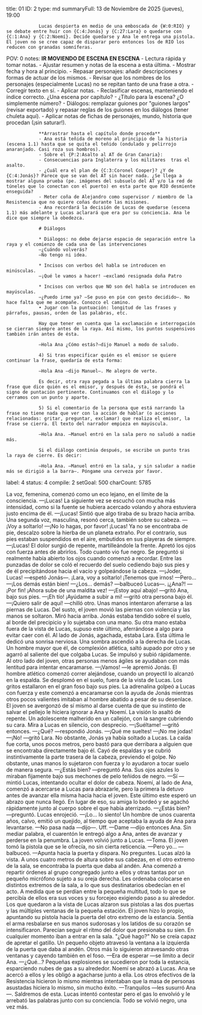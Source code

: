 title:          01
ID:             2
type:           md
summaryFull:    13 de Noviembre de 2025 (jueves), 19:00
                
                Lucas despierta en medio de una emboscada de {W:0:RIO} y se debate entre huir con {C:4:Jonás} y {C:27:Lara} o quedarse con {C:1:Ana} y {C:2:Noemí}. Decide quedarse y Ana le entrega una pistola. El joven no se cree capaz de disparar pero entonces los de RIO los reducen con granadas somníferas.
POV:            0
notes:          **IR MOVIENDO DE ESCENA EN ESCENA**
                - Lectura rápida y tomar notas.
                - Ajustar resumen y notas de la escena a esta última.
                - Mostrar fecha y hora al principio.
                - Repasar personajes: añadir descripciones y formas de actuar de los mismos.
                - Revisar que los nombres de los personajes (especialmente Lucas) no se repitan tanto de una frase a otra.
                - Corregir texto en sí.
                - Aplicar notas.
                - Reclasificar escenas, manteniendo el índice correcto. ¿Una escena por capítulo?
                - ¿Título para la escena? ¿O simplemente número?
                - Diálogos: remplazar guiones por "guiones largos" (revisar exportado) y repasar reglas de los guiones en los diálogos (tener chuleta aquí).
                - Aplicar notas de fichas de personajes, mundo, historia que procedan (¡sin saturar!).
                
                
                **Arrastrar hasta el capítulo donde proceda**
                - Ana está teñida de moreno al principio de la historia (escena 1.1) hasta que se quita el teñido (ondulado y pelirrojo anaranjado. Casi roza sus hombros).
                - Sobre el {P:2:Asalto al AT de Gran Canaria}:
                - Consecuencias para Inglaterra y los militares  tras el asalto.
                - ¿Cuál era el plan de {C:3:Coronel Cooper}? ¿Y de {C:4:Jonás}? Parece que se van del AT sin hacer nada. ¿Se llega a mostrar alguna prueba (pe. imágenes del subsuelo del AT y/o la red de túneles que lo conectan con el puerto) en esta parte que RIO desmiente enseguida?
                - Meter coña de Alejandro como supervisor / miembro de la Resistencia que no quiere coñas durante las misiones.
                - Ana recordará la decisión de Lucas de quedarse (escena 1.1) más adelante y Lucas aclarará que era por su conciencia. Ana le dice que siempre la obedezca.
                
                # Diálogos
                
                * Diálogos: no debe dejarse espacio de separación entre la raya y el comienzo de cada una de las intervenciones
                —¿Cuándo volverás?
                —No tengo ni idea.
                
                * Incisos con verbos del habla se introducen en minúsculas.
                —¡Qué le vamos a hacer! —exclamó resignada doña Patro
                
                * Incisos con verbos que NO son del habla se introducen en mayúsculas.
                —¿Puedo irme ya? —Se puso en pie con gesto decidido—. No hace falta que me acompañe. Conozco el camino.
                • Jugar con la puntuación: longitud de las frases y párrafos, pausas, orden de las palabras, etc.
                
                Hay que tener en cuenta que la exclamación e interrogación se cierran siempre antes de la raya. Así mismo, los puntos suspensivos también irán antes de ésta.
                
                —Hola Ana ¿Cómo estás?—dijo Manuel a modo de saludo.
                
                4) Si tras especificar quién es el emisor se quiere continuar la frase, quedaría de esta forma:
                
                —Hola Ana —dijo Manuel—. Me alegro de verte.
                
                Es decir, otra raya pegada a la última palabra cierra la frase que dice quién es el emisor, y después de ésta, se pondrá el signo de puntación pertinente. Continuamos con el diálogo y lo cerramos con un punto y aparte.
                
                5) Si el comentario de la persona que está narrando la frase no tiene nada que ver con la acción de hablar (o acciones relacionadas: gritar, preguntar, exclamar) que realiza el emisor, la frase se cierra. El texto del narrador empieza en mayúscula.
                
                —Hola Ana. —Manuel entró en la sala pero no saludó a nadie más.
                
                Si el diálogo continúa después, se escribe un punto tras la raya de cierre. Es decir:
                
                —Hola Ana. —Manuel entró en la sala, y sin saludar a nadie más se dirigió a la barra—. Póngame una cerveza por favor.
label:          4
status:         4
compile:        2
setGoal:        500
charCount:      5785


La voz, femenina, comenzó como un eco lejano, en el límite de la consciencia.
—¡Lucas!
La siguiente vez se escuchó con mucha más intensidad, como si la fuente se hubiera acercado volando y ahora estuviera justo encima de él.
—¡Lucas!
Sintió que algo tiraba de su brazo hacia arriba. Una segunda voz, masculina, resonó cerca, también sobre su cabeza.
—¡Voy a soltarlo!
—¡No lo hagas, por favor! ¡Lucas!
Ya no se encontraba de pie, descalzo sobre la hierba de un planeta extraño. Por el contrario, sus pies estaban suspendidos en el aire, embutidos en sus playeras de siempre.
—¡Lucas!
El dolor surgió de repente, martilleándole la frente. Apretó los ojos con fuerza antes de abrirlos. 
Todo cuanto vio fue negro.
Se preguntó si realmente había abierto los ojos cuando comenzó a recordar. Entre las punzadas de dolor se coló el recuerdo del suelo cediendo bajo sus pies y de él precipitándose hacia el vacío y golpeándose la cabeza.
—¡Joder, Lucas! —espetó Jonás—. ¡Lara, voy a soltarlo! ¡Tenemos que irnos!
—Pero...
—¡Los demás están bien!
—¿Los... demás? —balbuceó Lucas—. ¡¿Ana?!
—¡Por fin! ¡Ahora sube de una maldita vez!
—¡Estoy aquí abajo! —gritó Ana, bajo sus pies.
—¡Eh tío! ¡Ayúdame a subir a mi! —gritó otra persona bajo él.
—¡Quiero salir de aquí! —chilló otro.
Unas manos intentaron aferrarse a las piernas de Lucas. Del susto, el joven movió las piernas con violencia y las manos se soltaron.
Miró hacia arriba. Jonás estaba tendido sobre el suelo, al borde del precipicio y lo sujetaba con una mano. Su otra mano estaba fuera de la vista de Lucas, supuso este último,  aferrándose a algo para evitar caer con él.
Al lado de Jonás, agachada, estaba Lara. Esta última le dedicó una sonrisa nerviosa.
Una sombra ascendió a la derecha de Lucas. Un hombre mayor que él, de complexión atlética, saltó aupado por otro y se agarró al saliente del que colgaba Lucas. Se impulsó y subió rápidamente. Al otro lado del joven, otras personas menos ágiles se ayudaban con más lentitud para intentar encaramarse.
—¡Vamos! —le apremió Jonás.
El hombre atlético comenzó correr alejándose, cuando un proyectil lo alcanzó en la espalda. Se desplomó en el suelo, fuera de la vista de Lucas.
Los gritos estallaron en el gran foso bajo sus pies. La adrenalina golpeó a Lucas con fuerza y este comenzó a encaramarse con la ayuda de Jonás mientras otros pocos valientes imitaban al hombre abatido a pesar de su desenlace.
El joven se avergonzó de sí mismo al darse cuenta de que su instinto de salvar el pellejo le hiciera ignorar a Ana y Noemí.
La visión lo asaltó de repente. Un adolescente malherido en un callejón, con la sangre cubriendo su cara. Mira a Lucas en silencio, con desprecio.
—¡Suéltame! —gritó entonces.
—¿Qué? —respondió Jonás.
—¡Qué me sueltes!
—¡No me jodas!
—¡No! —gritó Lara.
No obstante, Jonás ya había soltado a Lucas. La caída fue corta, unos pocos metros, pero bastó para que derribara a alguien que se encontraba directamente bajo él. Cayó de espaldas y se cubrió instintivamente la parte trasera de la cabeza, previendo el golpe. No obstante, unas manos lo sujetaron con fuerza y lo ayudaron a tocar suelo de manera segura.
—¿Estás bien? —preguntó Ana.
Sus ojos azules lo miraban fijamente bajo sus mechones de pelo teñidos de negro.
—Sí —mintió Lucas, intentando ocultar el dolor de cabeza.
Noemí, al lado de Ana, comenzó a acercarse a Lucas para abrazarle, pero la primera la detuvo antes de avanzar ella misma hacia hacia el joven. Este último este esperó un abrazo que nunca llegó. En lugar de eso, su amiga lo bordeó y se agachó rápidamente junto al cuerpo sobre el que había aterrizado.
—¿Estás bien? —preguntó.
Lucas enrojeció.
—¡Lo... lo siento!
Un hombre de unos cuarenta años, calvo, emitió un quejido, al tiempo que aceptaba la ayuda de Ana para levantarse.
—No pasa nada —dijo—. Uff.
—Dame —dijo entonces Ana.
Sin mediar palabra, el cuarentón le entregó algo a Ana, antes de avanzar y perderse en la penumbra.
La joven volvió junto a Lucas.
—Toma.
El joven tomó la pistola que se le ofrecía, no sin cierta reticencia.
—Pero yo... —balbuceó.
—Apunta hacia la puerta y dispara. No preguntes.
Lucas alzó la vista. A unos cuatro metros de altura sobre sus cabezas, en el otro extremo de la sala, se encontraba la puerta que daba al andén.
Ana comenzó a repartir órdenes al grupo congregado junto a ellos y otras tantas por un pequeño micrófono sujeto a su oreja derecha. Les ordenaba colocarse en distintos extremos de la sala, a lo que sus destinatarios obedecían en el acto. A medida que se perdían entre la pequeña multitud, todo lo que se percibía de ellos era sus voces y su forcejeo exigiendo paso a su alrededor.
Los que quedaron a la vista de Lucas alzaron sus pistolas a las dos puertas y las múltiples ventanas de la pequeña estación.
El joven hizo lo propio, apuntando su pistola hacia la puerta del otro extremo de la estancia. Sentía el arma resbalarse en sus manos sudorosas y los latidos de su corazón se intensificaron. Parecían seguir el ritmo del dolor que presionaba su sien.
En cualquier momento iban a entrar en la sala.
"¿Qué hago?"
No se creía capaz de apretar el gatillo.
Un pequeño objeto atravesó la ventana a la izquierda de la puerta que daba al andén. Otros más lo siguieron atravesando otras ventanas y cayendo también en el foso.
—Era de esperar —se limito a decir Ana.
—¿Qué...?
Pequeñas explosiones se sucedieron por toda la estancia, esparciendo nubes de gas a su alrededor.
Noemí se abrazó a Lucas. Ana se acercó a ellos y les obligó a agacharse junto a ella. Los otros efectivos de la Resistencia hicieron lo mismo mientras intentaban que la masa de personas asustadas hiciera lo mismo, sin mucho éxito.
—Tranquilos —les susurró Ana —. Saldremos de esta.
Lucas intentó contestar pero el gas lo envolvió y le arrebató las palabras junto con su conciencia.
Todo se volvió negro, una vez más.